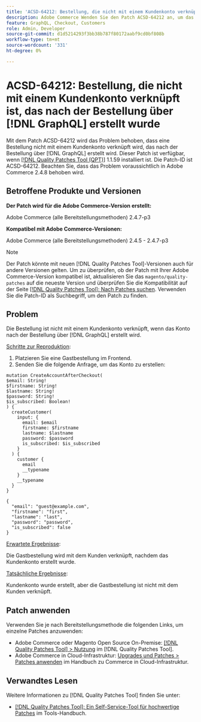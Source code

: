 ```yaml
---
title: 'ACSD-64212: Bestellung, die nicht mit einem Kundenkonto verknüpft ist, das nach  [!DNL GraphQL]  Bestellung über erstellt wurde'
description: Adobe Commerce Wenden Sie den Patch ACSD-64212 an, um das Problem zu beheben, dass eine Bestellung nicht mit einem Kundenkonto verknüpft wird, das nach der Bestellung  [!DNL GraphQL]  erstellt wurde.
feature: GraphQL, Checkout, Customers
role: Admin, Developer
source-git-commit: d1d5214293f3bb38b787f80172aabf9cd0bf808b
workflow-type: tm+mt
source-wordcount: '331'
ht-degree: 0%

---
```


# ACSD-64212: Bestellung, die nicht mit einem Kundenkonto verknüpft ist, das nach der Bestellung über [!DNL GraphQL] erstellt wurde

Mit dem Patch ACSD-64212 wird das Problem behoben, dass eine Bestellung nicht mit einem Kundenkonto verknüpft wird, das nach der Bestellung über [!DNL GraphQL] erstellt wird. Dieser Patch ist verfügbar, wenn [[!DNL Quality Patches Tool (QPT)]](/help/tools/quality-patches-tool/quality-patches-tool-to-self-serve-quality-patches.md) 1.1.59 installiert ist. Die Patch-ID ist ACSD-64212. Beachten Sie, dass das Problem voraussichtlich in Adobe Commerce 2.4.8 behoben wird.

## Betroffene Produkte und Versionen

**Der Patch wird für die Adobe Commerce-Version erstellt:**

Adobe Commerce (alle Bereitstellungsmethoden) 2.4.7-p3

**Kompatibel mit Adobe Commerce-Versionen:**

Adobe Commerce (alle Bereitstellungsmethoden) 2.4.5 - 2.4.7-p3

>[!NOTE]
>
>Der Patch könnte mit neuen [!DNL Quality Patches Tool]-Versionen auch für andere Versionen gelten. Um zu überprüfen, ob der Patch mit Ihrer Adobe Commerce-Version kompatibel ist, aktualisieren Sie das `magento/quality-patches` auf die neueste Version und überprüfen Sie die Kompatibilität auf der Seite [[!DNL Quality Patches Tool]: Nach Patches suchen](https://experienceleague.adobe.com/tools/commerce-quality-patches/index.html). Verwenden Sie die Patch-ID als Suchbegriff, um den Patch zu finden.

## Problem

Die Bestellung ist nicht mit einem Kundenkonto verknüpft, wenn das Konto nach der Bestellung über [!DNL GraphQL] erstellt wird.

<u>Schritte zur Reproduktion</u>:

1. Platzieren Sie eine Gastbestellung im Frontend.
1. Senden Sie die folgende Anfrage, um das Konto zu erstellen:

```
mutation CreateAccountAfterCheckout(
$email: String!
$firstname: String!
$lastname: String!
$password: String!
$is_subscribed: Boolean!
) {
  createCustomer(
    input: {
      email: $email
      firstname: $firstname
      lastname: $lastname
      password: $password
      is_subscribed: $is_subscribed
    }
  ) {
    customer {
      email
      __typename
    }
    __typename
  }
}
```

```
{
  "email": "guest@example.com",
  "firstname": "first",
  "lastname": "last",
  "password": "password",
  "is_subscribed": false
}
```

<u>Erwartete Ergebnisse</u>:

Die Gastbestellung wird mit dem Kunden verknüpft, nachdem das Kundenkonto erstellt wurde.

<u>Tatsächliche Ergebnisse</u>:

Kundenkonto wurde erstellt, aber die Gastbestellung ist nicht mit dem Kunden verknüpft.


## Patch anwenden

Verwenden Sie je nach Bereitstellungsmethode die folgenden Links, um einzelne Patches anzuwenden:

* Adobe Commerce oder Magento Open Source On-Premise: [[!DNL Quality Patches Tool] > Nutzung](/help/tools/quality-patches-tool/usage.md) im [!DNL Quality Patches Tool].
* Adobe Commerce in Cloud-Infrastruktur: [Upgrades und Patches > Patches anwenden](https://experienceleague.adobe.com/docs/commerce-cloud-service/user-guide/develop/upgrade/apply-patches.html) im Handbuch zu Commerce in Cloud-Infrastruktur.


## Verwandtes Lesen

Weitere Informationen zu [!DNL Quality Patches Tool] finden Sie unter:

* [[!DNL Quality Patches Tool]: Ein Self-Service-Tool für hochwertige Patches](/help/tools/quality-patches-tool/quality-patches-tool-to-self-serve-quality-patches.md) im Tools-Handbuch.
